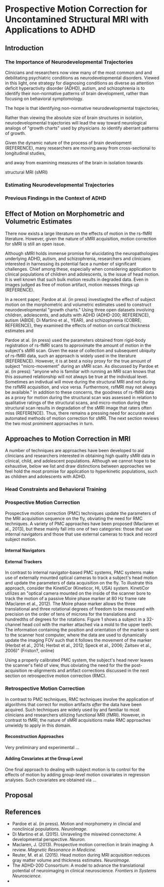 # Prospective Motion Correction for Uncontamined Structural MRI with Applications to ADHD

## Introduction

### The Importance of Neurodevelopmental Trajectories

Clinicians and researchers now view many of the most common and and debilitating psychiatric conditions as neurodevelopmental disorders. Viewed in this light, one strategy for diagnosing conditions as diverse as attention deficit hyperactivity disorder (ADHD), autism, and schizophrenia is to identify their non-normative patterns of brain development, rather than focusing on behavioral symptomology.

The hope is that identifying non-normative neurodevelopmental trajectories, 

Rather than viewing the absolute size of brain structures in isolation, neurodevelopmental trajectories will lead the way toward neurological analogs of "growth charts" used by physicians .to identify aberrant patterns of growth.

Given the dynamic nature of the process of brain development (REFERENCE), many researchers are moving away from cross-sectional to longitudinal studies, 

and away from examining measures of the brain in isolation towards

structural MRI (sMRI)

### Estimating Neurodevelopmental Trajectories

### Previous Findings in the Context of ADHD


## Effect of Motion on Morphometric and Volumetric Estimates

There now exists a large literature on the effects of motion in the rs-fMRI literature. However, given the nature of sMRI acquisition, motion correction for sMRI is still an open issue.
 
Although sMRI holds immense promise for elucidating the neuropathologies underlying ADHD, autism, and schizophrenia, researchers and clinicians interested in harnessing its potential face a number of significant challenges. Chief among these, especially when considering application to clinical populations of children and adolescents, is the issue of head motion. It is well known that such bulk motion results in degraded data. Even in images judged as free of motion artifact, motion messes things up (REFERENCE).

In a recent paper, Pardoe at al. (in press) investiagted the effect of subject motion on the morphometric and volumetric estimates used to construct neurodevelopmental "growth charts." Using three open datasets involving children, adolescents, and adults with ADHD (ADHD-200; REFERENCE), autism (ABIDE; Di Martino et al., YEAR), and schizophrenia (COBRE; REFERENCE), they examined the effects of motion on cortical thickness estimates and

Pardoe at al. (in press) used the parameters obtained from rigid-body registration of rs-fMRI scans to approximate the amount of motion in the subject's sMRI scan. Given the ease of collection and subsequent ubiquity of rs-fMRI data, such an approach is widely used in the literature (REFERENCE). However, it is at best a noisy proxy for the true amount of subject "micro-movement" during an sMRI scan. As discussed by Pardoe et al. (in press): "anyone who is familiar with running an MRI scan knows that this assumed relationship will not always be true at the individual level. Sometimes an indivdual will move during the structural MRI and not during the rsfMRI acquisition, and vice versa. Furthermore, rsfMRI may not always be available." In addition to these concerns, the goodness of rs-fMRI data as a proxy for motion during the structural scan was assessed in relation to qualitative ratings of the structural scans, and micro-motion during the structural scan results in degradation of the sMRI image that raters often miss (REFERENCE). Thus, there remains a pressing need for accurate and automated methods of motion correction for sMRI. The next section reviews the two most prominent approaches in turn.


## Approaches to Motion Correction in MRI

A number of techniques are approaches have been developed to aid clinicians and researchers interested in obtaining high quality sMRI data in clinical, child, and adolescent populations. Although we cannot hope to be exhaustive, below we list and draw distinctions between approaches we feel hold the most promise for application to hyperkinetic populations, such as children and adolescents with ADHD.

### Head Constraints and Behavioral Training

### Prospective Motion Correction

Prospective motion correction (PMC) techniques update the parameters of the MRI acquisition sequence on the fly, obviating the need for RMC techniques. A variety of PMC approaches have been proposed (Maclaren et al., 2013), but these mainly fall into one of two categories: those that use internal navigators and those that use external cameras to track and record subject motion. 

#### Internal Navigators



#### External Trackers

In contrast to internal navigator-based PMC systems, PMC systems make use of externally mounted optical cameras to track a subject's head motion and update the parameters of data acquisition on the fly. To illustrate this approach, consider the KinetiCor (Kineticor, HI, USA) system. KinetiCor utilizes an "optical camera mounted on the inside of the scanner bore to track the motion of a passive Moire phase marker at 80 Hz frame rate (Maclaren et al., 2012). The Moire phase marker allows the three translational and three rotational degrees of freedom to be measured with precision on the order of tens of microns for the translations and hundredths of degrees for the rotations. Figure 1 shows a subject in a 32-channel head coil with the marker attached via a mold to the upper teeth. The information containing the position and orientation of the marker is sent to the scanner host computer, where the data are used to dynamically update the imaging FOV such that it follows the movement of the marker (Herbst et al., 2014; Herbst et al., 2012; Speck et al., 2006; Zaitsev et al., 2006)" (Friston?, online) 

Using a properly calibrated PMC system, the subject's head never leaves the scanner's field of view, thus obviating the need for the the post-acquisition re-alignments and artifact corrections discussed in the next section on retrospective motion correction (RMC).

### Retrospective Motion Correction

In contrast to PMC techniques, RMC techniques involve the application of algorithms that correct for motion artifacts *after* the data have been acquired. Such techniques are widely used by and familiar to most clinicians and researchers utilizing functional MRI (fMRI). However, in contrast to fMRI, the nature of sMRI acquisitions make RMC approaches unwieldy to apply in this domain.

#### Reconstruction Approaches

Very preliminary and experimental ...

#### Adding Covariates at the Group Level 

One final approach to dealing with subject motion is to control for the effects of motion by adding group-level motion covariates in regression analyses. Such covariates are obtained via ...

## Proposal

## References

* Pardoe et al. (in press). Motion and morphometry in clincial and nonclinical populations. *NeuroImage.*
* Di Martino et al. (2015). Unraveling the miswired connectome: A developmental perspective. *Neuron.*
* Maclaren, J. (2013). Prospective motion correction in brain imaging: A review. *Magnetic Resonance in Medicine.*
* Reuter, M. et al. (2015). Head motion during MRI acquisition reduces gray matter volume and thickness estimates. *NeuroImage.*
* The ADHD-200 Consortium: A model to advance the translational potential of neuroimaging in clinical neuroscience. *Frontiers in Systems Neuroscience.*
* 
